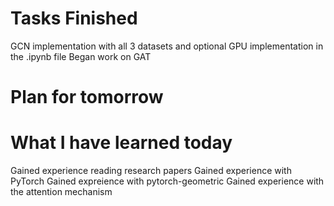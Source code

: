 Tasks Finished
==============
GCN implementation with all 3 datasets and optional GPU implementation in the .ipynb file
Began work on GAT

Plan for tomorrow
===============


What I have learned today
================
Gained experience reading research papers
Gained experience with PyTorch
Gained expreience with pytorch-geometric
Gained experience with the attention mechanism



